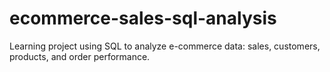 # ecommerce-sales-sql-analysis
Learning project using SQL to analyze e-commerce data: sales, customers, products, and order performance.
